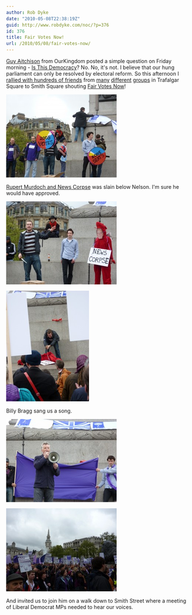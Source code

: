 ```yaml
---
author: Rob Dyke
date: "2010-05-08T22:38:19Z"
guid: http://www.robdyke.com/noc/?p=376
id: 376
title: Fair Votes Now!
url: /2010/05/08/fair-votes-now/
---
```

[Guy Aitchison](http://www.opendemocracy.net/authors/guy-aitchison) from OurKingdom posted a simple question on Friday morning - [Is This Democracy](http://www.opendemocracy.net/ourkingdom/guy-aitchison/is-this-democracy)? No. No, it's not. I believe that our hung parliament can only be resolved by electoral reform. So this afternoon I [rallied with hundreds of friends](http://www.takebackparliament.com) from [many](http://votefordemocracy.org.uk/) [different](http://www.opendemocracy.net/) [groups](http://www.power2010.org.uk//) in Trafalgar Square to Smith Square shouting [Fair Votes Now](http://www.takebackparliament.com)!

[<img class="aligncenter size-medium wp-image-377" title="Pie Charts" src="/pubfiles/2010/05/P1000621-300x225.jpg" alt="" width="300" height="225" />](/pubfiles/2010/05/P1000621.jpg)

[Rupert Murdoch and News Corpse](http://www.independent.co.uk/news/uk/politics/independent-battlebus-comes-to-the-seat-of-power-1950692.html) was slain below Nelson. I'm sure he would have approved.

[<img class="aligncenter size-medium wp-image-378" title="News Corpse" src="/pubfiles/2010/05/P1000627-300x225.jpg" alt="" width="300" height="225" />](/pubfiles/2010/05/P1000627.jpg)



[<img class="aligncenter size-medium wp-image-379" title="Slay the News Corpse Dragon" src="/pubfiles/2010/05/P1000629-e1273345730490-225x300.jpg" alt="" width="225" height="300" />](/pubfiles/2010/05/P1000629-e1273345730490.jpg)

Billy Bragg sang us a song.

[<img src="/pubfiles/2010/05/P1000633-300x225.jpg" alt="" title="Billy Bragg" width="300" height="225" class="alignleft size-medium wp-image-382" />](/pubfiles/2010/05/P1000633.jpg)

[<img src="/pubfiles/2010/05/P1000637-300x225.jpg" alt="" title="The assembled demonstrators" width="300" height="225" class="alignleft size-medium wp-image-384" />](/pubfiles/2010/05/P1000637.jpg)

And invited us to join him on a walk down to Smith Street where a meeting of Liberal Democrat MPs needed to hear our voices.